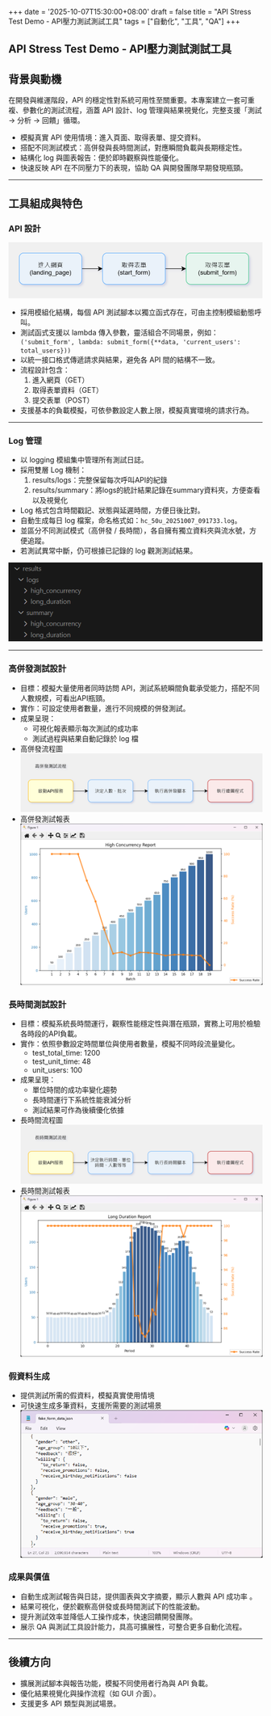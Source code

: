 +++
date = '2025-10-07T15:30:00+08:00'
draft = false
title = "API Stress Test Demo - API壓力測試測試工具"
tags = ["自動化", "工具", "QA"]
+++
## API Stress Test Demo - API壓力測試測試工具

## 背景與動機
在開發與維運階段，API 的穩定性對系統可用性至關重要。本專案建立一套可重複、參數化的測試流程，涵蓋 API 設計、log 管理與結果視覺化，完整支援「測試 → 分析 → 回饋」循環。

- 模擬真實 API 使用情境：進入頁面、取得表單、提交資料。
- 搭配不同測試模式：高併發與長時間測試，對應瞬間負載與長期穩定性。
- 結構化 log 與圖表報告：便於即時觀察與性能優化。
- 快速反映 API 在不同壓力下的表現，協助 QA 與開發團隊早期發現瓶頸。

---

## 工具組成與特色

### API 設計  
![API流程圖](API_flow.png)
- 採用模組化結構，每個 API 測試腳本以獨立函式存在，可由主控制模組動態呼叫。
- 測試函式支援以 lambda 傳入參數，靈活組合不同場景，例如：  
  `('submit_form', lambda: submit_form({**data, 'current_users': total_users}))`
- 以統一接口格式傳遞請求與結果，避免各 API 間的結構不一致。
- 流程設計包含：
  1. 進入網頁（GET）  
  2. 取得表單資料（GET）  
  3. 提交表單（POST）  
- 支援基本的負載模擬，可依參數設定人數上限，模擬真實環境的請求行為。

---  

### Log 管理  
- 以 logging 模組集中管理所有測試日誌。
- 採用雙層 Log 機制：  
  1. results/logs：完整保留每次呼叫API的紀錄
  2. results/summary：將logs的統計結果記錄在summary資料夾，方便查看以及視覺化  
- Log 格式包含時間戳記、狀態與延遲時間，方便日後比對。
- 自動生成每日 log 檔案，命名格式如：`hc_50u_20251007_091733.log`。
- 並區分不同測試模式（高併發 / 長時間），各自擁有獨立資料夾與流水號，方便追蹤。
- 若測試異常中斷，仍可根據已記錄的 log 觀測測試結果。

![Log紀錄範例圖](log_sample.png)  

---  

### 高併發測試設計
- 目標：模擬大量使用者同時訪問 API，測試系統瞬間負載承受能力，搭配不同人數規模，可看出API瓶頸。
- 實作：可設定使用者數量，進行不同規模的併發測試。
- 成果呈現：
  - 可視化報表顯示每次測試的成功率
  - 測試過程與結果自動記錄於 log 檔
- 高併發流程圖
  ![高併發模擬測試流程](hc_flow.png)
- 高併發測試報表
  ![高併發測試報告](hc_test_report_demo.png)

### 長時間測試設計
- 目標：模擬系統長時間運行，觀察性能穩定性與潛在瓶頸，實務上可用於檢驗各時段的API負載。
- 實作：依照參數設定時間單位與使用者數量，模擬不同時段流量變化。
  - test_total_time: 1200
  - test_unit_time: 48
  - unit_users: 100
- 成果呈現：
  - 單位時間的成功率變化趨勢
  - 長時間運行下系統性能衰減分析
  - 測試結果可作為後續優化依據
- 長時間流程圖
  ![長時間模擬測試流程](ld_flow.png)
- 長時間測試報表
  ![長時間測試報告](ld_test_report_demo.png)

### 假資料生成
- 提供測試所需的假資料，模擬真實使用情境
- 可快速生成多筆資料，支援所需要的測試場景
    ![假資料生成示意圖](fake_data_demo.png)

### 成果與價值
- 自動生成測試報告與日誌，提供圖表與文字摘要，顯示人數與 API 成功率 。 
- 結果可視化，便於觀察高併發或長時間測試下的性能波動。
- 提升測試效率並降低人工操作成本，快速回饋開發團隊。
- 展示 QA 與測試工具設計能力，具高可擴展性，可整合更多自動化流程。

---

## 後續方向
- 擴展測試腳本與報告功能，模擬不同使用者行為與 API 負載。
- 優化結果視覺化與操作流程（如 GUI 介面）。
- 支援更多 API 類型與測試場景。
